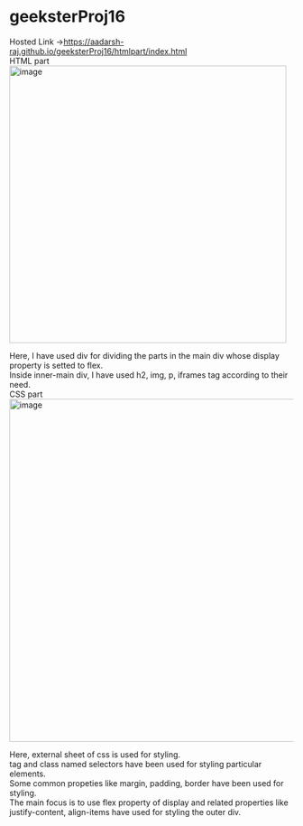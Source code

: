 # geeksterProj16

Hosted Link ->https://aadarsh-raj.github.io/geeksterProj16/htmlpart/index.html <br>
HTML part<br>
<img width="491" alt="image" src="https://github.com/Aadarsh-Raj/geeksterProj16/assets/74525154/94266260-08d3-4531-a7b6-1a5adeaec3cb">

Here, I have used div for dividing the parts in the main div whose display property is setted to flex.<br>
Inside inner-main div, I have used h2, img, p, iframes tag according to their need.<br>
CSS part
<img width="607" alt="image" src="https://github.com/Aadarsh-Raj/geeksterProj16/assets/74525154/b84f6bee-d6c9-4271-9bac-373a72d63873">

Here, external sheet of css is used for styling.<br>
tag and class named selectors have been used for styling particular elements.
<br>
Some common propeties like margin, padding, border have been used for styling.<br>
The main focus is to use flex property of display and related properties like justify-content, align-items have used for styling the outer div.
